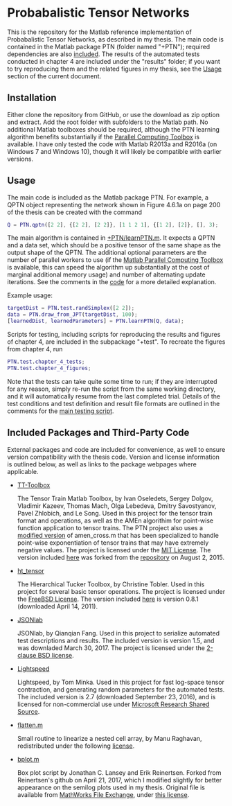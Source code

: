 # Probabalistic Tensor Networks
This is the repository for the Matlab reference implementation of Probabalistic Tensor Networks, as described in my thesis. The main code is contained in the Matlab package PTN (folder named "+PTN"); required dependencies are also [included](#included-packages-and-third-party-code). The results of the automated tests conducted in chapter 4 are included under the "results" folder; if you want to try reproducing them and the related figures in my thesis, see the [Usage](#usage) section of the current document.

## Installation
Either clone the repository from GitHub, or use the download as zip option and extract. Add the root folder with subfolders to the Matlab path. No additional Matlab toolboxes should be required, although the PTN learning algorithm benefits substantially if the [Parallel Computing Toolbox]((https://www.mathworks.com/products/parallel-computing.html)) is available. I have only tested the code with Matlab R2013a and R2016a (on Windows 7 and Windows 10), though it will likely be compatible with earlier versions.

## Usage
The main code is included as the Matlab package PTN. For example, a QPTN object representing the network shown in Figure 4.6.1a on page 200 of the thesis can be created with the command

``` matlab
Q = PTN.qptn([2 2], {[2 2], [2 2]}, [1 1 2 1], {[1 2], [2]}, [], 3);
```

The main algorithm is contained in [+PTN/learnPTN.m](./+PTN/learnPTN.m). It expects a QPTN and a data set, which should be a positive tensor of the same shape as the output shape of the QPTN. The additional optional parameters are the number of parallel workers to use (if the [Matlab Parallel Computing Toolbox](https://www.mathworks.com/products/parallel-computing.html) is available, this can speed the algorithm up substantially at the cost of marginal additional memory usage) and number of alternating update iterations. See the comments in the [code](./+PTN/learnPTN.m) for a more detailed explanation.

Example usage:
``` matlab
targetDist = PTN.test.randSimplex([2 2]);
data = PTN.draw_from_JPT(targetDist, 100);
[learnedDist, learnedParameters] = PTN.learnPTN(Q, data);
```

Scripts for testing, including scripts for reproducing the results and figures of chapter 4, are included in the subpackage "+test". To recreate the figures from chapter 4, run

``` matlab
PTN.test.chapter_4_tests;
PTN.test.chapter_4_figures;
```

Note that the tests can take quite some time to run; if they are interrupted for any reason, simply re-run the script from the same working directory, and it will automatically resume from the last completed trial. Details of the test conditions and test definition and result file formats are outlined in the comments for the [main testing script](./+PTN/+test/test_ptn_learn.m). 

## Included Packages and Third-Party Code
External packages and code are included for convenience, as well to ensure version compatibility with the thesis code. Version and license information is outlined below, as well as links to the package webpages where applicable.

* [TT-Toolbox](https://github.com/oseledets/TT-Toolbox/)

   The Tensor Train Matlab Toolbox, by Ivan Oseledets, Sergey Dolgov, Vladimir Kazeev, Thomas Mach, Olga Lebedeva, Dmitry Savostyanov, Pavel Zhlobich, and Le Song. Used in this project for the tensor train format and operations, as well as the AMEn algorithim for point-wise function application to tensor trains. The PTN project also uses a [modified version](./+PTN/sparse_exp_normcore) of amen_cross.m that has been specialized to handle point-wise exponentiation of tensor trains that may have extremely negative values. The project is licensed under the [MIT License](https://github.com/oseledets/TT-Toolbox/blob/master/LICENSE). The version included [here](./TT-Toolbox) was forked from the [repository](https://github.com/oseledets/TT-Toolbox/) on August 2, 2015. 

* [ht_tensor](http://anchp.epfl.ch/htucker)

   The Hierarchical Tucker Toolbox, by Christine Tobler. Used in this project for several basic tensor operations. The project is licensed under the [FreeBSD License](./ht_tensor/COPYRIGHT.txt). The version included [here](./ht_tensor) is version 0.8.1 (downloaded April 14, 2011).
   
* [JSONlab](http://iso2mesh.sourceforge.net/cgi-bin/index.cgi?jsonlab)

   JSONlab, by Qianqian Fang. Used in this project to serialize automated test descriptions and results. The included version is version 1.5, and was downladed March 30, 2017. The project is licensed under the [2-clause BSD license](./jsonlab-1.5/LICENSE_BSD.txt).

* [Lightspeed](https://github.com/tminka/lightspeed)

   Lightspeed, by Tom Minka. Used in this project for fast log-space tensor contraction, and generating random parameters for the automated tests. The included version is 2.7 (downloaded September 23, 2016), and is licensed for non-commercial use under [Microsoft Research Shared Source](./lightspeed/license.txt).
   
* [flatten.m](https://www.mathworks.com/matlabcentral/fileexchange/27009-flatten-nested-cell-arrays?focused=6787739&tab=function)

   Small routine to linearize a nested cell array, by Manu Raghavan, redistributed under the following [license](https://www.mathworks.com/matlabcentral/fileexchange/27009-flatten-nested-cell-arrays?focused=6787739&tab=function#license_modal).
   
* [bplot.m](https://github.com/erikrtn/dataviz/blob/master/bplot.m)

   Box plot script by Jonathan C. Lansey and Erik Reinertsen. Forked from Reinertsen's github on April 21, 2017, which I modified slightly for better appearance on the semilog plots used in my thesis. Original file is available from [MathWorks File Exchange](https://www.mathworks.com/matlabcentral/fileexchange/42470-box-and-whiskers-plot--without-statistics-toolbox-), under [this license](https://www.mathworks.com/matlabcentral/fileexchange/42470-box-and-whiskers-plot--without-statistics-toolbox-#license_modal).